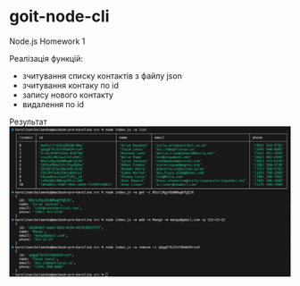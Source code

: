 # goit-node-cli

Node.js Homework 1

Реалізація функцій:

- зчитування списку контактів з файлу json
- зчитування контаку по id
- запису нового контакту
- видалення по id

Результат
![alt text](results.png)
